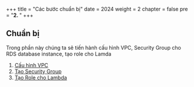 +++
title = "Các bước chuẩn bị"
date = 2024
weight = 2
chapter = false
pre = "<b>2. </b>"
+++

## Chuẩn bị

Trong phần này chúng ta sẽ tiến hành cấu hình VPC, Security Group cho RDS database instance, tạo role cho Lamda

1. [Cấu hình VPC](1-configure-vpc)
2. [Tạo Security Group](2-create-security-group)
3. [Tạo Role cho Lambda](3-create-role)
